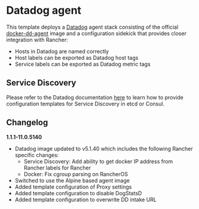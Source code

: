 # Datadog agent

This template deploys a [Datadog](https://www.datadoghq.com/) agent stack consisting of the official [docker-dd-agent](https://www.github.com/Datadog/docker-dd-agent) image and a configuration sidekick that provides closer integration with Rancher:

* Hosts in Datadog are named correctly
* Host labels can be exported as Datadog host tags
* Service labels can be exported as Datadog metric tags

## Service Discovery

Please refer to the Datadog documentation [here](http://docs.datadoghq.com/guides/servicediscovery/) to learn how to provide configuration templates for Service Discovery in etcd or Consul.

## Changelog

**1.1.1-11.0.5140**

* Datadog image updated to v5.1.40 which includes the following Rancher specific changes:
    * Service Discovery: Add ability to get docker IP address from Rancher labels for Rancher
    * Docker: Fix cgroup parsing on RancherOS
* Switched to use the Alpine based agent image
* Added template configuration of Proxy settings
* Added template configuration to disable DogStatsD
* Added template configuration to overwrite DD intake URL
